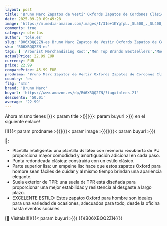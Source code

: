 ```yaml
---
layout: post
title: 'Bruno Marc Zapatos de Vestir Oxfords Zapatos de Cordones Clásico Zapatos de Traje Formales Derby para Hombre Marron Oscuro DOWNING-02 Talla 39.5EU/7US'
date: 2025-09-20 09:49:28
image: 'https://m.media-amazon.com/images/I/31e+1KYgfpL._SL500_._SL400_.jpg'
comments: true
category: ofertas
author: 'tole.es'
slug: 'B06XBQQ2ZN-es Bruno Marc Zapatos de Vestir Oxfords Zapatos de Cordones...'
sku: 'B06XBQQ2ZN-es'
tags: [ 'Arborist Merchandising Root','Men Top Brands Bestsellers','Moda','Moda Hombre','Self Service','Special Features Stores','Zapatos para hombre','Zapatos planos con cordones para hombre','bruno marc','c8538d25-3af9-48d3-aeff-5f3ce5572a36_0','c8538d25-3af9-48d3-aeff-5f3ce5572a36_6601','zapatos','🇪🇸', ]
actualPrice: 22.99 EUR
currency: EUR
price: 22.99
comparePrice: 45.99 EUR
prodname: 'Bruno Marc Zapatos de Vestir Oxfords Zapatos de Cordones Clásico Zapatos de Traje Formales Derby para Hombre Marron Oscuro DOWNING-02 Talla 39.5EU/7US'
country: 'es'
flag: '🇪🇸'
brand: 'Bruno Marc'
buyurl: 'https://www.amazon.es/dp/B06XBQQ2ZN/?tag=tolees-21'
descuento: '50.01'
average: '22.99'
---
```


Ahora mismo tienes [{{< param title >}}]({{< param buyurl >}}) en el siguiente enlace!

[![{{< param prodname >}}]({{< param image >}})]({{< param buyurl >}})

🔎:

- Plantilla inteligente: una plantilla de látex con memoria recubierta de PU proporciona mayor comodidad y amortiguación adicional en cada paso.
- Punta redondeada clásica: construida con un estilo clásico.
- Parte superior lisa: un empeine liso hace que estos zapatos Oxford para hombre sean fáciles de cuidar y al mismo tiempo brindan una apariencia elegante.
- Suela exterior de TPR: una suela de TPR está diseñada para proporcionar una mejor estabilidad y resistencia al desgaste a largo plazo.
- EXCELENTE ESTILO: Estos zapatos Oxford para hombre son ideales para una variedad de ocasiones, adecuados para todo, desde la oficina hasta eventos sociales.

[🛒 Visítala!!!]({{< param buyurl >}})
{{<world>}}B06XBQQ2ZN{{</world>}}
